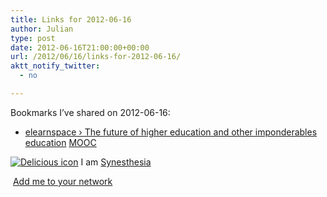 ```yaml
---
title: Links for 2012-06-16
author: Julian
type: post
date: 2012-06-16T21:00:00+00:00
url: /2012/06/16/links-for-2012-06-16/
aktt_notify_twitter:
  - no

---
```

Bookmarks I&#8217;ve shared on 2012-06-16:

  * [elearnspace &rsaquo; The future of higher education and other imponderables][1] 
    [education][2] [][3] [MOOC][4] </li> </ul> 
    
    <p class="deliciouslink">
      <a href="https://del.icio.us/synesthesia" title="See all my bookmarks on del.icio.us"><img src="https://www.synesthesia.co.uk/images/deliciousicon.jpg" alt="Delicious icon" /></a>&nbsp;I am <a href="https://del.icio.us/synesthesia" title="See all my bookmarks on del.icio.us">Synesthesia</a>
    </p>
    
    <p class="deliciouslink">
      <a href="https://del.icio.us/network?add=synesthesia" title="Add me to your del.icio.us network"><img src="https://www.synesthesia.co.uk/images/add.gif" alt="" /></a>&nbsp;<a href="https://del.icio.us/network?add=synesthesia" title="Add me to your del.icio.us network">Add me to your network</a>
    </p>

 [1]: https://www.elearnspace.org/blog/2012/06/16/the-future-of-higher-education-and-other-imponderables/
 [2]: https://www.delicious.com/synesthesia/education
 [3]: https://www.delicious.com/synesthesia/
 [4]: https://www.delicious.com/synesthesia/MOOC